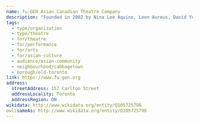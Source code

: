 ```yaml
---
name: fu-GEN Asian Canadian Theatre Company
description: "Founded in 2002 by Nina Lee Aquino, Leon Aureus, David Yee, and Richard Lee, fu-GEN is a leading Asian Canadian theatre company dedicated to creating and presenting bold, innovative works that explore Asian Canadian experiences. The company has produced numerous acclaimed productions including 'Banana Boys' and 'lady in the red dress,' and has been instrumental in developing Asian Canadian theatrical voices. Under the artistic direction of David Yee, fu-GEN continues to challenge stereotypes and expand the representation of Asian stories in Canadian theatre."
tags:
  - type/organization
  - type/theatre
  - for/theatre
  - for/performance
  - for/arts
  - for/asian-culture
  - audience/asian-community
  - neighbourhood/cabbagetown
  - borough/old-toronto
link: https://www.fu-gen.org
address:
  streetAddress: 157 Carlton Street
  addressLocality: Toronto
  addressRegion: ON
wikidata: http://www.wikidata.org/entity/Q105725798
owl:sameAs: http://www.wikidata.org/entity/Q105725798
---
```

